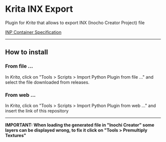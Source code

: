 # Krita INX Export
Plugin for *Krita* that allows to export INX (Inocho Creator Project) file

[INP Container Specification](https://docs.inochi2d.com/en/latest/i2d/spec/inp.html)

---

## How to install

### From file ...

In *Krita*, click on "Tools > Scripts > Import Python Plugin from file ..." and select the file downloaded from releases.

### From web ...

In *Krita*, click on "Tools > Scripts > Import Python Plugin from web ..." and insert the link of this repository

---

**IMPORTANT: When loading the generated file in "Inochi Creator" some layers can be displayed wrong, to fix it click on "Tools > Premultiply Textures"**
